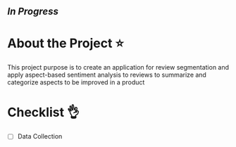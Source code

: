 ## *In Progress*

# About the Project ⭐

This project purpose is to create an application for review segmentation and apply aspect-based sentiment analysis to reviews to summarize and categorize aspects to be improved in a product

# Checklist 👌
- [ ] Data Collection


